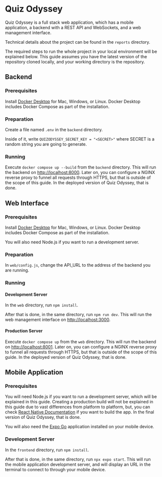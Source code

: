 # Quiz Odyssey

Quiz Odyssey is a full stack web application, which has a mobile application, a backend with a REST API and WebSockets, and a web management interface.

Technical details about the project can be found in the `reports` directory.

The required steps to run the whole project in your local environment will be explained below. This guide assumes you have the latest version of the repository cloned locally, and your working directory is the repository.

## Backend

### Prerequisites

Install [Docker Desktop](https://docs.docker.com/get-docker) for Mac, Windows, or Linux. Docker Desktop includes Docker Compose as part of the installation.

### Preparation

Create a file named `.env` in the `backend` directory.

Inside of it, write `QUIZODYSSEY_SECRET_KEY = "<SECRET>"` where SECRET is a random string you are going to generate.

### Running

Execute `docker compose up --build` from the `backend` directory. This will run the backend on [http://localhost:8000](http://localhost:8000). Later on, you can configure a NGINX reverse proxy to funnel all requests through HTTPS, but that is outside of the scope of this guide. In the deployed version of Quiz Odyssey, that is done.

## Web Interface

### Prerequisites

Install [Docker Desktop](https://docs.docker.com/get-docker) for Mac, Windows, or Linux. Docker Desktop includes Docker Compose as part of the installation.

You will also need Node.js if you want to run a development server.

### Preparation

In `web/config.js`, change the API_URL to the address of the backend you are running.

### Running 

#### Development Server

In the `web` directory, run `npm install`.

After that is done, in the same directory, run `npm run dev`. This will run the web management interface on [http://localhost:3000](http://localhost:3000).


#### Production Server

Execute `docker compose up` from the `web` directory. This will run the backend on [http://localhost:8001](http://localhost:8001). Later on, you can configure a NGINX reverse proxy to funnel all requests through HTTPS, but that is outside of the scope of this guide. In the deployed version of Quiz Odyssey, that is done.

## Mobile Application

### Prerequisites

You will need Node.js if you want to run a development server, which will be explained in this guide. Creating a production build will not be explained in this guide due to vast differences from platform to platform, but, you can check [React Native Documentation](https://reactnative.dev/docs/running-on-device) if you want to build the app. In the final version of Quiz Odyssey, that is done.

You will also need the [Expo Go](https://expo.dev/client) application installed on your mobile device.

### Development Server

In the `frontend` directory, run `npm install`.

After that is done, in the same directory, run `npx expo start`. This will run the mobile application development server, and will display an URL in the terminal to connect to through your mobile device.
